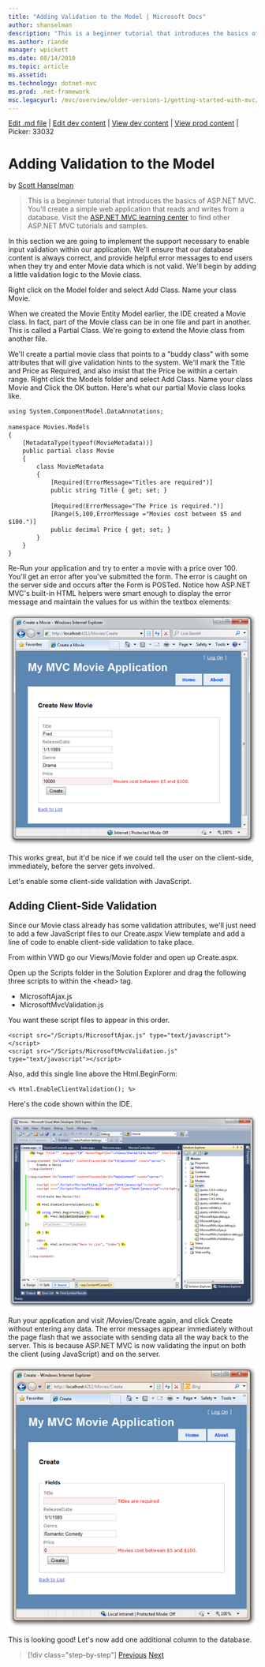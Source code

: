 ```yaml
---
title: "Adding Validation to the Model | Microsoft Docs"
author: shanselman
description: "This is a beginner tutorial that introduces the basics of ASP.NET MVC. You’ll create a simple web application that reads and writes from a database."
ms.author: riande
manager: wpickett
ms.date: 08/14/2010
ms.topic: article
ms.assetid: 
ms.technology: dotnet-mvc
ms.prod: .net-framework
msc.legacyurl: /mvc/overview/older-versions-1/getting-started-with-mvc/getting-started-with-mvc-part7
---
```

[Edit .md file](C:\Projects\msc\dev\Msc.Www\Web.ASP\App_Data\github\mvc\overview\older-versions-1\getting-started-with-mvc\getting-started-with-mvc-part7.md) | [Edit dev content](http://www.aspdev.net/umbraco#/content/content/edit/24730) | [View dev content](http://docs.aspdev.net/tutorials/mvc/overview/older-versions-1/getting-started-with-mvc/getting-started-with-mvc-part7.html) | [View prod content](http://www.asp.net/mvc/overview/older-versions-1/getting-started-with-mvc/getting-started-with-mvc-part7) | Picker: 33032

Adding Validation to the Model
====================
by [Scott Hanselman](https://github.com/shanselman)

> This is a beginner tutorial that introduces the basics of ASP.NET MVC. You'll create a simple web application that reads and writes from a database. Visit the [ASP.NET MVC learning center](../../../index.md) to find other ASP.NET MVC tutorials and samples.


In this section we are going to implement the support necessary to enable input validation within our application. We'll ensure that our database content is always correct, and provide helpful error messages to end users when they try and enter Movie data which is not valid. We'll begin by adding a little validation logic to the Movie class.

Right click on the Model folder and select Add Class. Name your class Movie.

When we created the Movie Entity Model earlier, the IDE created a Movie class. In fact, part of the Movie class can be in one file and part in another. This is called a Partial Class. We're going to extend the Movie class from another file.

We'll create a partial movie class that points to a "buddy class" with some attributes that will give validation hints to the system. We'll mark the Title and Price as Required, and also insist that the Price be within a certain range. Right click the Models folder and select Add Class. Name your class Movie and Click the OK button. Here's what our partial Movie class looks like.

    using System.ComponentModel.DataAnnotations;
    
    namespace Movies.Models
    {
        [MetadataType(typeof(MovieMetadata))]
        public partial class Movie
        {
            class MovieMetadata
            {
                [Required(ErrorMessage="Titles are required")]
                public string Title { get; set; }
    
                [Required(ErrorMessage="The Price is required.")]
                [Range(5,100,ErrorMessage ="Movies cost between $5 and $100.")]
                public decimal Price { get; set; }
            }
        }
    }

Re-Run your application and try to enter a movie with a price over 100. You'll get an error after you've submitted the form. The error is caught on the server side and occurs after the Form is POSTed. Notice how ASP.NET MVC's built-in HTML helpers were smart enough to display the error message and maintain the values for us within the textbox elements:

[![CreateMovieWithValidation](getting-started-with-mvc-part7/_static/image2.png)](getting-started-with-mvc-part7/_static/image1.png)

This works great, but it'd be nice if we could tell the user on the client-side, immediately, before the server gets involved.

Let's enable some client-side validation with JavaScript.

## Adding Client-Side Validation

Since our Movie class already has some validation attributes, we'll just need to add a few JavaScript files to our Create.aspx View template and add a line of code to enable client-side validation to take place.

From within VWD go our Views/Movie folder and open up Create.aspx.

Open up the Scripts folder in the Solution Explorer and drag the following three scripts to within the &lt;head&gt; tag.

- MicrosoftAjax.js
- MicrosoftMvcValidation.js

You want these script files to appear in this order.

    <script src="/Scripts/MicrosoftAjax.js" type="text/javascript"></script>
    <script src="/Scripts/MicrosoftMvcValidation.js" type="text/javascript"></script>

Also, add this single line above the Html.BeginForm:

    <% Html.EnableClientValidation(); %>

Here's the code shown within the IDE.

[![Movies - Microsoft Visual Web Developer 2010 Express (10)](getting-started-with-mvc-part7/_static/image4.png)](getting-started-with-mvc-part7/_static/image3.png)

Run your application and visit /Movies/Create again, and click Create without entering any data. The error messages appear immediately without the page flash that we associate with sending data all the way back to the server. This is because ASP.NET MVC is now validating the input on both the client (using JavaScript) and on the server.

[![Create - Windows Internet Explorer ](getting-started-with-mvc-part7/_static/image6.png)](getting-started-with-mvc-part7/_static/image5.png)

This is looking good! Let's now add one additional column to the database.

>[!div class="step-by-step"] [Previous](getting-started-with-mvc-part6.md) [Next](getting-started-with-mvc-part8.md)